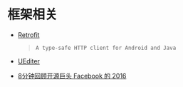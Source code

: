 # 框架相关

* [Retrofit](http://square.github.io/retrofit/)
  > `A type-safe HTTP client for Android and Java`

* [UEditer](http://ueditor.baidu.com/website/index.html)

* [8分钟回顾开源巨头 Facebook 的 2016](https://my.oschina.net/mrtudou/blog/814590)
